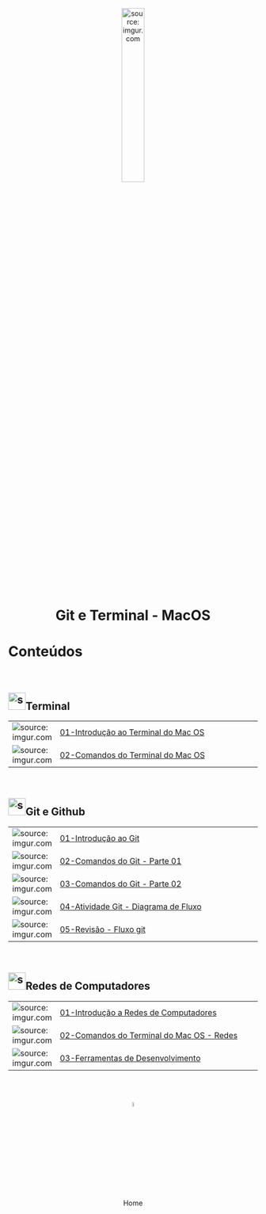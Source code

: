 <div align="center">
    <img src="https://i.imgur.com/9VM3pgl.png" title="source: imgur.com" width="30%"/>
    <h1>Git e Terminal - MacOS</h1>
</div>

<h1>Conteúdos</h1>

<br />

<h2><img src="https://i.imgur.com/jQ8ZI8h.png" title="source: imgur.com" width="35px"/>Terminal</h2>

<table width="100%">
	<tr>
        <td width="10%"><img src="https://i.imgur.com/9VM3pgl.png" title="source: imgur.com" /></td>
        <td width="90%"><a href="terminal/01_terminal.md">01-Introdução ao Terminal do Mac OS</a></td>
    </tr>
    <tr>
        <td width="10%"><img src="https://i.imgur.com/9VM3pgl.png" title="source: imgur.com" /></td>
        <td width="90%"><a href="terminal/02_comandos.md">02-Comandos do Terminal do Mac OS</a></td>
    </tr>
</table>

<br />

<h2><img src="https://i.imgur.com/fu9QxlT.png)" title="source: imgur.com" width="35px"/>Git e Github</h2>

<table width="100%">
    <tr>
        <td width="15%"><img src="https://i.imgur.com/fu9QxlT.png" title="source: imgur.com" /></td>
        <td width="85%"><a href="git/01_git.md">01-Introdução ao Git</a></td>
    </tr>
     <tr>
        <td width="10%"><img src="https://i.imgur.com/fu9QxlT.png" title="source: imgur.com" /></td>
        <td width="90%"><a href="git/02_comandos_git_01.md">02-Comandos do Git - Parte 01</a></td>
    </tr>
    <tr>
        <td width="10%"><img src="https://i.imgur.com/fu9QxlT.png" title="source: imgur.com" /></td>
        <td width="90%"><a href="git/03_comandos_git_02.md">03-Comandos do Git - Parte 02</a></td>
    </tr>
    <tr>
        <td width="10%"><img src="https://i.imgur.com/fu9QxlT.png" title="source: imgur.com" /></td>
        <td width="90%"><a href="https://drive.google.com/file/d/1BvdtHHhvSsCUYZ8Oo5oqEm8sEVvFSjup/view?usp=sharing">04-Atividade Git - Diagrama de Fluxo</a></td>
    </tr>
    <tr>
        <td width="10%"><img src="https://i.imgur.com/JACNZiR.png" title="source: imgur.com" /></td>
        <td width="90%"><a href="git/04_git_review.md">05-Revisão - Fluxo git</a></td>
    </tr>
</table>


<br />

<h2><img src="https://i.imgur.com/cDPH4tl.png" title="source: imgur.com" width="35px"/>Redes de Computadores</h2>

<table width="100%">
	<tr>
        <td width="10%"><img src="https://i.imgur.com/cDPH4tl.png" title="source: imgur.com" /></td>
        <td width="90%"><a href="redes/01_introducao_redes.md">01-Introdução a Redes de Computadores</a></td>
    </tr>
    <tr>
        <td width="10%"><img src="https://i.imgur.com/9VM3pgl.png" title="source: imgur.com" /></td>
        <td width="90%"><a href="redes/02_comandos_rede.md">02-Comandos do Terminal do Mac OS - Redes</a></td>
    </tr>
    <tr>
        <td width="10%"><img src="https://i.imgur.com/cDPH4tl.png" title="source: imgur.com" /></td>
        <td width="90%"><a href="redes/03_ferramentas_dev.md">03-Ferramentas de Desenvolvimento</a></td>
    </tr>
</table>

<br /><br />
	
<div align="center"><a href="../README.md"><img src="https://i.imgur.com/kfHCxif.png" title="source: imgur.com" width="5%"/></a></div>
<div align="center">Home</div>

